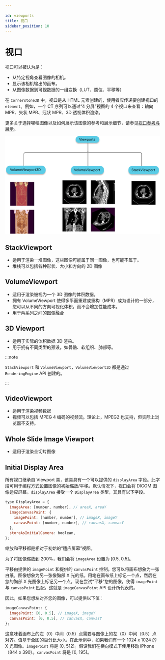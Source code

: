 ```yaml
---

id: viewports  
title: 视口  
sidebar_position: 10
---  
```


# 视口  

视口可以被认为是：  

- 从特定视角查看图像的相机。  
- 显示该相机输出的画布。  
- 从图像数据到可视数据的一组变换（LUT、窗位、平移等）  

在 `Cornerstone3D` 中，视口是从 HTML 元素创建的，使用者应传递要创建视口的 `element`。例如，一个 CT 序列可以通过“4 分屏”视图的 4 个视口来查看：轴向 MPR、矢状 MPR、冠状 MPR、3D 透视体积渲染。  

更多关于选择哪幅图像以及如何展示该图像的参考和展示细节，请参见[视口参考与展示](./viewportReferencePresentation.md)。  

<div style={{textAlign: 'center'}}>

![](../../assets/viewports.png)

</div>  

## StackViewport  

- 适用于渲染一堆图像，这些图像可能属于同一图像，也可能不属于。  
- 堆栈可以包括各种形状、大小和方向的 2D 图像  

## VolumeViewport  

- 适用于渲染被视为一个 3D 图像的体积数据。  
- 拥有 VolumeViewport 使得多平面重建或重构（MPR）成为设计的一部分，您可以从不同的方向可视化体积，而不会增加性能成本。  
- 用于两系列之间的图像融合  

## 3D Viewport  

- 适用于实际的体积数据 3D 渲染。  
- 用于拥有不同类型的预设，如骨骼、软组织、肺部等。  

:::note  

`StackViewport` 和 `VolumeViewport`，`VolumeViewport3D` 都是通过 `RenderingEngine` API 创建的。  

:::  

## VideoViewport  

- 适用于渲染视频数据  
- 视频可以包括 MPEG 4 编码的视频流。理论上，MPEG2 也支持，但实际上浏览器不支持。  

## Whole Slide Image Viewport  

- 适用于渲染全切片图像  

## Initial Display Area  

所有视口继承自 Viewport 类，该类具有一个可以提供的 `displayArea` 字段。此字段可用于编程方式设置图像的初始缩放/平移。默认情况下，视口会将 DICOM 图像适应屏幕。`displayArea` 接受一个 `DisplayArea` 类型，其具有以下字段。  

```js  
type DisplayArea = {  
  imageArea: [number, number], // areaX, areaY  
  imageCanvasPoint: {  
    imagePoint: [number, number], // imageX, imageY  
    canvasPoint: [number, number], // canvasX, canvasY  
  },  
  storeAsInitialCamera: boolean,  
};  
```  

缩放和平移都是相对于初始的“适应屏幕”视图。  

为了将图像缩放到 200%，我们会将 `imageArea` 设置为 [0.5, 0.5]。  

平移由提供的 `imagePoint` 和提供的 `canvasPoint` 控制。您可以将画布想象为一张白纸，图像想象为另一张像胸部 X 光的纸。用笔在画布纸上标记一个点，然后在您的胸部 X 光图像上标记另一个点。现在尝试“平移”您的图像，使得 `imagePoint` 与 `canvasPoint` 匹配。这就是 `imageCanvasPoint` API 设计所代表的。  

因此，如果您想左对齐您的图像，可以提供以下值：  

```js  
imageCanvasPoint: {  
  imagePoint: [0, 0.5], // imageX, imageY  
  canvasPoint: [0, 0.5], // canvasX, canvasY  
};  
```  

这意味着画布上的左（0）中间（0.5）点需要与图像上的左（0）中间（0.5）点对齐。值基于全图的百分比大小。在此示例中，如果我们有一个 1024 x 1024 的 X 光图像。`imagePoint` 将是 [0, 512]。假设我们在横向模式下使用移动 iPhone（844 x 390）。`canvasPoint` 将是 [0, 195]。  